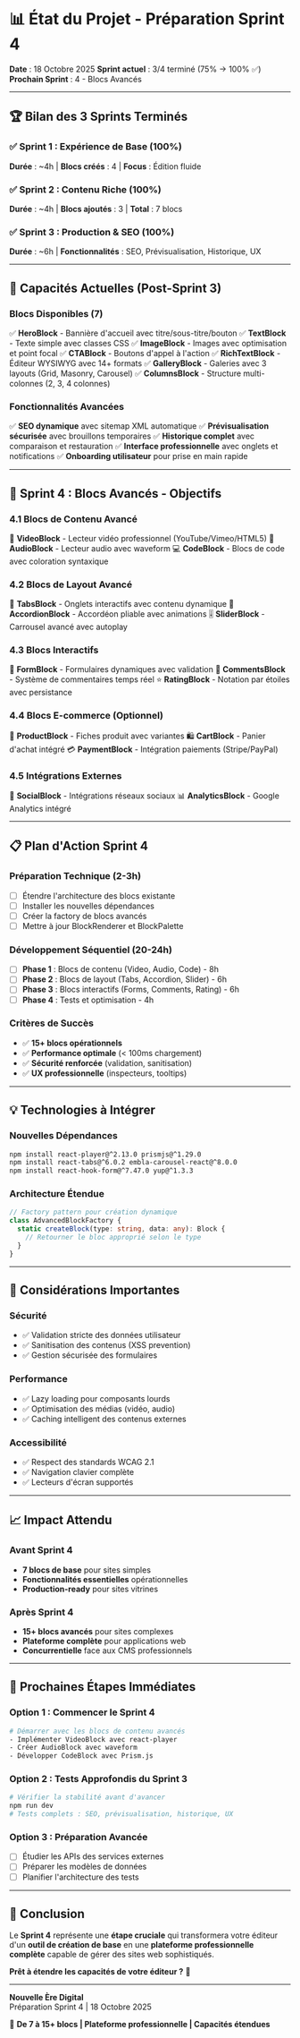 # 📊 État du Projet - Préparation Sprint 4

**Date** : 18 Octobre 2025
**Sprint actuel** : 3/4 terminé (75% → 100% ✅)
**Prochain Sprint** : 4 - Blocs Avancés

---

## 🏆 Bilan des 3 Sprints Terminés

### ✅ Sprint 1 : Expérience de Base (100%)
**Durée** : ~4h | **Blocs créés** : 4 | **Focus** : Édition fluide

### ✅ Sprint 2 : Contenu Riche (100%)
**Durée** : ~4h | **Blocs ajoutés** : 3 | **Total** : 7 blocs

### ✅ Sprint 3 : Production & SEO (100%)
**Durée** : ~6h | **Fonctionnalités** : SEO, Prévisualisation, Historique, UX

---

## 🚀 Capacités Actuelles (Post-Sprint 3)

### Blocs Disponibles (7)
✅ **HeroBlock** - Bannière d'accueil avec titre/sous-titre/bouton
✅ **TextBlock** - Texte simple avec classes CSS
✅ **ImageBlock** - Images avec optimisation et point focal
✅ **CTABlock** - Boutons d'appel à l'action
✅ **RichTextBlock** - Éditeur WYSIWYG avec 14+ formats
✅ **GalleryBlock** - Galeries avec 3 layouts (Grid, Masonry, Carousel)
✅ **ColumnsBlock** - Structure multi-colonnes (2, 3, 4 colonnes)

### Fonctionnalités Avancées
✅ **SEO dynamique** avec sitemap XML automatique
✅ **Prévisualisation sécurisée** avec brouillons temporaires
✅ **Historique complet** avec comparaison et restauration
✅ **Interface professionnelle** avec onglets et notifications
✅ **Onboarding utilisateur** pour prise en main rapide

---

## 🎯 Sprint 4 : Blocs Avancés - Objectifs

### 4.1 Blocs de Contenu Avancé
🎥 **VideoBlock** - Lecteur vidéo professionnel (YouTube/Vimeo/HTML5)
🎵 **AudioBlock** - Lecteur audio avec waveform
💻 **CodeBlock** - Blocs de code avec coloration syntaxique

### 4.2 Blocs de Layout Avancé
📑 **TabsBlock** - Onglets interactifs avec contenu dynamique
🎯 **AccordionBlock** - Accordéon pliable avec animations
🎚️ **SliderBlock** - Carrousel avancé avec autoplay

### 4.3 Blocs Interactifs
📝 **FormBlock** - Formulaires dynamiques avec validation
💬 **CommentsBlock** - Système de commentaires temps réel
⭐ **RatingBlock** - Notation par étoiles avec persistance

### 4.4 Blocs E-commerce (Optionnel)
🛒 **ProductBlock** - Fiches produit avec variantes
🛍️ **CartBlock** - Panier d'achat intégré
💳 **PaymentBlock** - Intégration paiements (Stripe/PayPal)

### 4.5 Intégrations Externes
📱 **SocialBlock** - Intégrations réseaux sociaux
📊 **AnalyticsBlock** - Google Analytics intégré

---

## 📋 Plan d'Action Sprint 4

### Préparation Technique (2-3h)
- [ ] Étendre l'architecture des blocs existante
- [ ] Installer les nouvelles dépendances
- [ ] Créer la factory de blocs avancés
- [ ] Mettre à jour BlockRenderer et BlockPalette

### Développement Séquentiel (20-24h)
- [ ] **Phase 1** : Blocs de contenu (Video, Audio, Code) - 8h
- [ ] **Phase 2** : Blocs de layout (Tabs, Accordion, Slider) - 6h
- [ ] **Phase 3** : Blocs interactifs (Forms, Comments, Rating) - 6h
- [ ] **Phase 4** : Tests et optimisation - 4h

### Critères de Succès
- ✅ **15+ blocs opérationnels**
- ✅ **Performance optimale** (< 100ms chargement)
- ✅ **Sécurité renforcée** (validation, sanitisation)
- ✅ **UX professionnelle** (inspecteurs, tooltips)

---

## 💡 Technologies à Intégrer

### Nouvelles Dépendances
```bash
npm install react-player@^2.13.0 prismjs@^1.29.0
npm install react-tabs@^6.0.2 embla-carousel-react@^8.0.0
npm install react-hook-form@^7.47.0 yup@^1.3.3
```

### Architecture Étendue
```typescript
// Factory pattern pour création dynamique
class AdvancedBlockFactory {
  static createBlock(type: string, data: any): Block {
    // Retourner le bloc approprié selon le type
  }
}
```

---

## 🚨 Considérations Importantes

### Sécurité
- ✅ Validation stricte des données utilisateur
- ✅ Sanitisation des contenus (XSS prevention)
- ✅ Gestion sécurisée des formulaires

### Performance
- ✅ Lazy loading pour composants lourds
- ✅ Optimisation des médias (vidéo, audio)
- ✅ Caching intelligent des contenus externes

### Accessibilité
- ✅ Respect des standards WCAG 2.1
- ✅ Navigation clavier complète
- ✅ Lecteurs d'écran supportés

---

## 📈 Impact Attendu

### Avant Sprint 4
- **7 blocs de base** pour sites simples
- **Fonctionnalités essentielles** opérationnelles
- **Production-ready** pour sites vitrines

### Après Sprint 4
- **15+ blocs avancés** pour sites complexes
- **Plateforme complète** pour applications web
- **Concurrentielle** face aux CMS professionnels

---

## 🎯 Prochaines Étapes Immédiates

### Option 1 : Commencer le Sprint 4
```bash
# Démarrer avec les blocs de contenu avancés
- Implémenter VideoBlock avec react-player
- Créer AudioBlock avec waveform
- Développer CodeBlock avec Prism.js
```

### Option 2 : Tests Approfondis du Sprint 3
```bash
# Vérifier la stabilité avant d'avancer
npm run dev
# Tests complets : SEO, prévisualisation, historique, UX
```

### Option 3 : Préparation Avancée
- [ ] Étudier les APIs des services externes
- [ ] Préparer les modèles de données
- [ ] Planifier l'architecture des tests

---

## 🎉 Conclusion

Le **Sprint 4** représente une **étape cruciale** qui transformera votre éditeur d'un **outil de création de base** en une **plateforme professionnelle complète** capable de gérer des sites web sophistiqués.

**Prêt à étendre les capacités de votre éditeur ?** 🚀

---

**Nouvelle Ère Digital**  
Préparation Sprint 4 | 18 Octobre 2025

🎯 **De 7 à 15+ blocs | Plateforme professionnelle | Capacités étendues**
